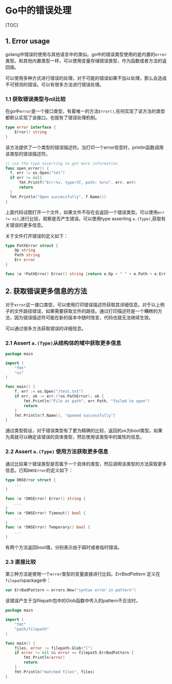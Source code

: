 # Go中的错误处理

[TOC]

## 1. Error usage

golang中错误的使用与其他语言中的类似。go中的错误类型使用的是内置的`error`类型。和其他内置类型一样，可以使用变量存储错误类型，作为函数或者方法的返回值。

可以使用多种方式进行错误的处理，对于可能的错误如果不加以处理，那么会造成不可预测的错误。可以有很多方法进行错误处理。

### 1.1 获取错误类型与nil比较

在go中`error`是一个接口类型，有着唯一的方法`Error()`,任何实现了该方法的类型都默认实现了该接口。也就有了错误处理机制。

```go
type error interface {
    Error() string
} 
```

该方法提供了一个类型的错误描述符。当打印一个error信息时，println函数调用该类型的错误描述符。

```go
// use the type asserting to get more information
func open_error() {
  f, err := os.Open("tet")
  if err != nil{
      fmt.Printf("Err:%v, type:%T, path: %v\n", err, err)
      return
  }
  fmt.Println("Open succeccfully", f.Name())
}
```

上面代码试图打开一个文件，如果文件不存在会返回一个错误类型。可以使用`err != nil`,进行比较，观察是否产生错误。可以使用type asserting `a.(Type)`,获取有关错误的更多信息。

关于文件打开错误的定义如下：

```go
type PathError struct {
    Op string
    Path string
    Err error
}

func (e *PathError) Error() string {return e.Op + " " + e.Path + e.Err.Error()}
```

## 2. 获取错误更多信息的方法

对于`error`这一接口类型，可以使用打印错误描述符获取其详细信息。对于以上例子的文件路径错误，如果需要获取文件的路径。通过打印描述符是一个糟糕的方法，因为错误描述符可能在新的版本中随时改变，代码也就无法继续生效。

可以通过很多方法获取错误的详细信息。

### 2.1 Assert `a.(Type)`从结构体的域中获取更多信息

```go
package main

import (  
    "fmt"
    "os"
)

func main() {  
    f, err := os.Open("/test.txt")
    if err, ok := err.(*os.PathError); ok {
        fmt.Println("File at path", err.Path, "failed to open")
        return
    }
    fmt.Println(f.Name(), "opened successfully")
}
```

通过类型假设，对于错误类型有了更为精确的比较，返回的`ok`为bool类型。如果为真就可以确定该错误的具体类型，然后使用该类型中的属性的信息。

### 2.2 Assert `a.(Type)` 使用方法获取更多信息

通过比较某个错误类型是否属于一个具体的类型，然后调用该类型的方法获取更多信息。已知`DNSError`的定义如下：

```go
type DNSError struct {  
    ...
}

func (e *DNSError) Error() string {  
    ...
}
func (e *DNSError) Timeout() bool {  
    ... 
}
func (e *DNSError) Temporary() bool {  
    ... 
}
```

有两个方法返回bool值，分别表示由于超时或者临时错误。

### 2.3 直接比较

第三种方法是使用一个`error`类型的变量直接进行比较。*ErrBadPattern* 定义在`filepath`package中：

```go
var ErrBadPattern = errors.New("syntax error in pattern")
```

该错误产生于当filepath包中的Glob函数中传入的pattern不合法时。

```go
package main

import (  
    "fmt"
    "path/filepath"
)

func main() {  
    files, error := filepath.Glob("[")
    if error != nil && error == filepath.ErrBadPattern {
        fmt.Println(error)
        return
    }
    fmt.Println("matched files", files)
}
```


